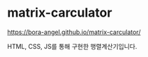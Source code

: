 # matrix-carculator

https://bora-angel.github.io/matrix-carculator/

HTML, CSS, JS를 통해 구현한 행렬계산기입니다.
